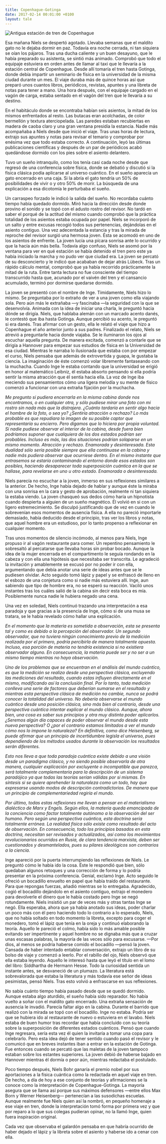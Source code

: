 ```yaml
---
title: Copenhague-Gotinga
date: 2017-02-14 00:01:00 +0100
layout: tale
---
```


![Antigua estación de tren de Copenhague][picture]

Esa mañana Niels se despertó agotado. Llevaba semanas que el maldito gato no le dejaba dormir en paz. Todavía era noche cerrada, ni tan siquiera se oían los pájaros. Tras una ducha caliente y un buen desayuno, que le había preparado su asistenta, se sintió más animado. Comprobó que todo el equipaje estuviera en orden antes de llamar al taxi que le llevaría a la estación central de Copenhague. Desde allí tomaría el tren hasta Gotinga, donde debía impartir un seminario de física en la universidad de la misma ciudad durante un mes. El viaje duraba más de quince horas así que preparó unos cuantos libros, periódicos, revistas, apuntes y una libreta de notas para tener a mano. Una hora después, con el equipaje cargado en el vagón de carga, estaba sentado en el vagón del tren que le llevaría a su destino.

En el habitáculo donde se encontraba habían seis asientos, la mitad de los mismos enfrentados al resto. Las butacas eran acolchadas, de color bermellón y textura aterciopelada. Las paredes estaban recubiertas en madera de caoba claro y una gran ventana presidía la estancia. Nadie más acompañaba a Niels desde que inició el viaje. Tras unas horas de lectura, extrajo sus apuntes y notas para revisar el temario y comprobar por enésima vez que todo estaba correcto. A continuación, leyó las últimas publicaciones científicas y después de un par de periódicos acabó quedándose dormido con los pies sobre el asiento delantero.

Tuvo un sueño intranquilo, como los tenía casi cada noche desde que regresó de una conferencia sobre física, donde se debatió y discutió si la física clásica podía aplicarse al universo cuántico. En el sueño aparecía un gato encerrado en una caja. Si la abría el gato tendría un 50% de posibilidades de vivir o y otro 50% de morir. La búsqueda de una explicación a esa dicotomía le perturbaba el sueño.

Un carraspeo forzado le indicó la salida del sueño. No recordaba cuánto tiempo había quedado dormido. Miró hacia la dirección desde donde provino el sonido y se topó con el adusto rostro del revisor. No tardó en saber el porqué de la actitud del mismo cuando comprobó que la práctica totalidad de los asientos estaba ocupada por papel. Niels se incorporó de un salto y entre excusas recogió todos sus pertenencias, dejándolas en el asiento contiguo. Una vez adecentada la estancia y tras la mirada de reproche del revisor surgió una hermosa joven. Ésta se acomodó en uno de los asientos de enfrente. La joven lucía una pícara sonrisa ante lo ocurrido y que la hacía aún más bella. Todavía algo confuso, Niels se asomó por la ventana para ver en qué estación se había detenido el tren pero este ya había iniciado la marcha y no pudo ver que ciudad era. La joven se percató de su desconcierto y le indicó que acababan de dejar atrás Lübeck. Tras un rápido cálculo mental, comprobó que ya había recorrido prácticamente la mitad de la ruta. Entre tanta lectura no fue consciente del tiempo transcurrido hasta que, acunado por el vaivén del tren y el cansancio acumulado, terminó por dormirse quedarse dormido.

La joven se presentó con el nombre de Inge. Tímidamente, Niels hizo lo mismo. Se preguntaba por lo extraño de ver a una joven como ella viajando sola. Pero aún más le extrañaba —y fascinaba —la seguridad con la que se desenvolvía. Animada con la idea de iniciar una charla, le preguntó hacia dónde se dirigía. Niels, que hablaba alemán con un marcado acento danés, le contestó que iba hasta Gotinga. Aunque percibió su acento, le preguntó si era danés. Tras afirmar con un gesto, ella le relató el viaje que hizo a Copenhague el año anterior junto a sus padres. Finalizado el relato, Niels se atrevió a preguntarle hacia donde viajaba. Se le iluminaron los ojos al escuchar aquella pregunta. De manera excitada, comenzó a contarle que se dirigía a Hannover para empezar sus estudios de física en la Universidad de esa ciudad. Mientras le narraba lo ilusionada que estaba con por empezar el curso, Niels pensaba que además de extrovertida y guapa, le gustaba la ciencia. La imaginación de éste comenzó volar libremente fantaseando con la muchacha. Cuando Inge le estaba contando que la universidad se erigió en honor al matemático Leibniz, él estaba absorto pensando si ella podría sentir la misma atracción que él sentía hacia ella. La voz de Inge iba meciendo sus pensamientos cómo una ligera melodía y su mente de físico comenzó a funcionar con una extraña fijación por la muchacha.

_Me pregunto si pudiera encerrarla en la misma cabina donde nos encontramos, o en cualquier otra, y sólo pudiese mirar una foto con mi rostro sin nada más que la distrajera. ¿Cuánto tardaría en sentir algo hacia el hombre de la foto, o sea yo? ¿Sentiría atracción o rechazo? Lo más probable es que repudiara la imagen de su posible captor que representaría su encierro. Pero digamos que lo hiciera por propia voluntad. Si nadie pudiese observar el interior de la cabina, desde fuera bien podríamos suponer que cualquiera de los dos estados podrían ser probables. Incluso es más, las dos situaciones podrían solaparse en un mismo momento. Atracción y rechazo. Enamorada y desinteresada. Esta dualidad sólo sería posible siempre que ella continuase en la cabina y nadie más pudiera observar que ocurriese dentro. En el mismo instante que entrasemos se estaría contaminando el entorno donde esos estados son posibles, haciendo desaparecer toda superposición cuántica en la que se hallase, para revelarse en uno u otro estado. Enamorada o desinteresada._

Niels parecía no escuchar a la joven, inmerso en sus reflexiones similares a la anterior. De hecho, Inge había dejado de hablar y aunque éste la miraba con una sonrisa en la cara y gesto de aprobación, realmente ni tan siquiera la estaba viendo. La joven chasqueó sus dedos cómo haría un hipnotista cuando despierta a alguien de un sueño magnético. Él volvió en si con un ligero estremecimiento. Se disculpó justificando que de vez en cuando le sobrevenían esos momentos de ausencia física. A ella no pareció importarle demasiado, había deducido desde el principio, tras ver los libros y notas, que aquel hombre era un estudioso, por lo tanto propenso a reflexionar en cualquier momento.

Tras unos momentos de silencio incómodo, al menos para Niels, Inge propuso ir al vagón restaurante para comer. Un repentino pensamiento le sobresaltó al percatarse que llevaba horas sin probar bocado. Aunque la idea de la mujer encerrada en el compartimento le seguía rondando en la cabeza y con ella una hipótesis que necesitaba ser transcrita. Le agradeció la invitación y amablemente se excusó por no poder ir con ella, argumentando que debía anotar una serie de ideas antes que se le pudiesen olvidar. Acto seguido tomó lápiz y papel y se enfrascó de lleno en el esbozo de una conjetura como si nadie más estuviera allí. Inge, aun sabiendo que tipo de hombre era, no se esperó su reacción. Vaciló unos instantes tras los cuáles salió de la cabina sin decir esta boca es mía. Posiblemente nunca nadie le hubiera negado una cena.

Una vez en soledad, Niels continuó trazando una interpretación a esa paradoja y que gracias a la presencia de Inge, cómo si de una musa se tratara, se le había revelado cómo hallar una explicación.

_En el momento que la materia es sometida a observación, esta se presenta tal y como es debido a la percepción del observador. Un segundo observador, que no tuviera ningún conocimiento previo de la medición realizada por el primero, podría percibirla de manera totalmente opuesta. Incluso, esa porción de materia no tendría existencia si no existiera observador alguno. En consecuencia, la materia puede ser y no ser a un mismo tiempo mientras no haya observación._

_Uno de los problemas que se encuentran en el análisis del mundo cuántico, es que la medición se realiza desde una perspectiva clásica, excluyendo las mediciones del resultado, cuando estas influyen directamente en el mismo, modificando así la conclusión final. Por lo tanto, toda medición conlleva una serie de factores que deberían sumarse en el resultado y mientras esta perspectiva clásica de medición no cambie, nunca se podrá conocer la totalidad del universo. No debería observarse el mundo cuántico desde una posición clásica, sino más bien al contrario, desde una perspectiva cuántica intentar explicar el mundo clásico. Aunque, ahora bien, una cosa es saber sus principios y otra muy distinta poder aplicarlos. ¿Seremos algún día capaces de poder observar el mundo desde esta nueva perspectiva? O ¿por el contrario estamos limitados a ver el mundo cómo nos lo impone la naturaleza? En definitiva, como dice Heisenberg, se puede afirmar que un principio de incertidumbre legisla el universo, pues dependiendo de los métodos usados durante la observación los resultados serán diferentes._

_Esto nos lleva a que toda paradoja cuántica existe debido a una visión desde un paradigma clásico, y no siendo posible observarla de otra manera, cualquier explicación por excluyente o incompatible que parezca, será totalmente complementaria para la descripción de un sistema paradójico ya que todas las teorías serían válidas por si mismas. En síntesis si se quiere aprehender la naturaleza como un todo, hay que expresarse usando modos de descripción contradictorios. De manera que un principio de complementariedad regiría el mundo._

_Por último, todas estas reflexiones me llevan a pensar en el materialismo dialéctico de Marx y Engels. Según ellos, la materia queda emancipada de la conciencia como factor totalmente autónomo a la observación del ser humano. Pero según una perspectiva cuántica, esta doctrina sería totalmente errónea. La realidad física sólo existe como resultado del acto de observación. En consecuencia, todo los principios basados en esta doctrina, necesitan ser revisados y actualizados, así como los movimientos revolucionarios ocurridos en Rusia, de clara tendencia marxista, deben ser cuestionados y desmantelados, pues su pilares ideológicos son contrarios a la ciencia._

Inge apareció por la puerta interrumpiendo las reflexiones de Niels. Le preguntó cómo le había ido la cosa. Éste le respondió que bien, sólo quedaban algunos retoques y una corrección de forma y lo podría presentar en la próxima conferencia. Genial, exclamó Inge. Acto seguido le ofreció un bocadillo envuelto en papel que había traído del restaurante. Para que repongas fuerzas, añadió mientras se lo entregaba. Agradecido, cogió el bocadillo dejándolo en el asiento contiguo, extrajo el monedero para devolverle el dinero que le había costado pero Inge se negó rotundamente. Niels insistió un par de veces más y otras tantas Inge se negó. Ella esperaba, ahora que ya había anotado sus ideas, poder charlar un poco más con él pero haciendo todo lo contrario a lo esperado, Niels, que no había soltado en todo momento la libreta, excepto para coger el monedero, tomó el lápiz que tenía en la oreja y continuó elaborando la teoría. Aquello le pareció el colmo, había sido lo más amable posible evitando ser impertinente y aquel hombre no se dignaba más que a cruzar unas escasas palabras, la mayoría de las veces sólo para excusarse. —Por dios, al menos se podría haberse comido el bocadillo —pensó la joven. Cansada de haber intentado entablar conversación, extrajo un libro de su bolso de viaje y comenzó a leerlo. Por el rabillo del ojo, Niels observó que ella estaba leyendo. Aquello le interesó hasta que leyó el título en el lomo del libro: Siddhartha de Hermann Hesse. Todo la curiosidad sentida un instante antes, se desvaneció de un plumazo. La literatura está sobrevalorada que estaba la literatura y más todavía ese señor de ideas pesimistas, pensó Niels. Tras esto volvió a enfrascarse en sus reflexiones.

No sabía cuánto tiempo había pasado desde que se quedó dormido. Aunque estaba algo aturdido, el sueño había sido reparador. No había vuelto a soñar con el maldito gato encerrado. Una extraña sensación de ausencia le invadió. Parecía faltar algo en la cabina. Durante el barrido que realizó con la mirada se topó con el bocadillo. Inge no estaba. Podría ser que se hubiera ido al restaurante de nuevo o estuviera en el lavabo. Niels estaba de buen humor tras recordar que había concluido con su teoría sobre la superposición de diferentes estados cuánticos. Pensó que cuando Inge regresara, sería esta vez él quien la invitaría a tomar una copa para celebrarlo. Pero esta idea dejó de tener sentido cuando pasó el revisor y le comunicó que en breves instantes iban a entrar en la estación de Gotinga. Fue entonces cuando se percató que las maletas de la joven tampoco estaban sobre los estantes superiores. La joven debió de haberse bajado en Hannover mientras él dormía o peor aún, mientras redactaba el postulado. 

Poco tiempo después, Niels Bohr ganaría el premio nobel por sus aportaciones a la física cuántica como la redactada en aquel viaje en tren. De hecho, a día de hoy a ese conjunto de  teorías y afirmaciones se la conoce como la interpretación de Copenhague-Gotinga. La mayoría asegura que se llama así porque sus máximos defensores —entre ellos Max Born y Werner Heisenberg— pertenecían a las susodichas escuelas. Aunque realmente fue Niels quien así la nombró, en pequeño homenaje a ese viaje en tren, donde la interpretación tomó forma por primera vez y que por reparo a lo que sus colegas pudieran opinar, no la llamó Inge, quien fuera inspiración original.

Cada vez que observaba el galardón pensaba en que habría ocurrido de haber dejado el lápiz y la libreta sobre el asiento y haberse ido a cenar con ella.

[picture]: http://i.imgur.com/IMuFz60.jpg
